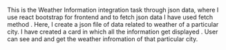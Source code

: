 

<!-- ////////////////////////TASK DOCS////////////////////// -->
This is the Weather Information integration task through json data, where I use react bootstrap for frontend and to fetch json data I have used  fetch method .
Here, I  create a json file of data related to weather of a particular city.
I have created a card in which all the information get displayed . 
User can see and  and get the weather infromation  of that particular city.





